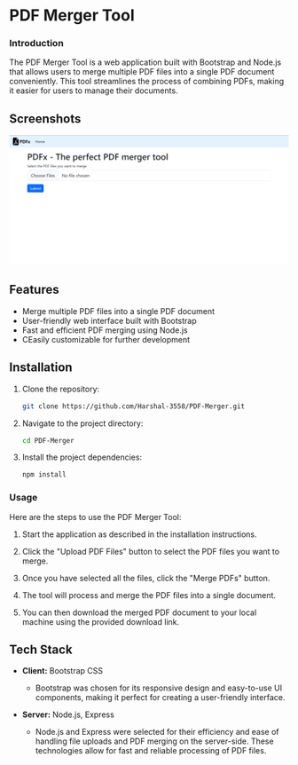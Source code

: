 # PDF Merger Tool

### Introduction
The PDF Merger Tool is a web application built with Bootstrap and Node.js that allows users to merge multiple PDF files into a single PDF document conveniently. This tool streamlines the process of combining PDFs, making it easier for users to manage their documents.

## Screenshots
![Alt text](image.png)

## Features
- Merge multiple PDF files into a single PDF document
- User-friendly web interface built with Bootstrap
- Fast and efficient PDF merging using Node.js
- CEasily customizable for further development

## Installation
1. Clone the repository:
   ```bash
   git clone https://github.com/Harshal-3558/PDF-Merger.git

2. Navigate to the project directory:

   ```bash
   cd PDF-Merger

3. Install the project dependencies:

   ```bash
   npm install

### Usage
Here are the steps to use the PDF Merger Tool:

1. Start the application as described in the installation instructions.

2. Click the "Upload PDF Files" button to select the PDF files you want to merge.

3. Once you have selected all the files, click the "Merge PDFs" button.

4. The tool will process and merge the PDF files into a single document.

5. You can then download the merged PDF document to your local machine using the provided download link.



## Tech Stack

- **Client:** Bootstrap CSS
  - Bootstrap was chosen for its responsive design and easy-to-use UI components, making it perfect for creating a user-friendly interface.
  
- **Server:** Node.js, Express
  - Node.js and Express were selected for their efficiency and ease of handling file uploads and PDF merging on the server-side. These technologies allow for fast and reliable processing of PDF files.

